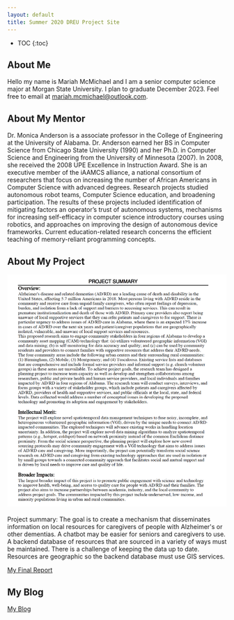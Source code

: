 ```yaml
---
layout: default
title: Summer 2020 DREU Project Site
---
```


* TOC
{:toc}

## About Me

Hello my name is Mariah McMichael and I am a senior computer science major at Morgan State University. I plan to graduate December 2023. Feel free to email at mariah.mcmichael@outlook.com. 

## About My Mentor

Dr. Monica Anderson is a associate professor in the College of Engineering at the University of Alabama. Dr. Anderson earned her BS in Computer Science from Chicago State University (1990) and her Ph.D. in Computer Science and Engineering from the University of Minnesota (2007). In 2008, she received the 2008 UPE Excellence in Instruction Award. She is an executive member of the iAAMCS alliance, a national consortium of researchers that focus on increasing the number of African Americans in Computer Science with advanced degrees. Research projects studied autonomous robot teams, Computer Science education, and broadening participation. The results of these projects included identification of mitigating factors an operator’s trust of autonomous systems, mechanisms for increasing self-efficacy in computer science introductory courses using robotics, and approaches on improving the design of autonomous device frameworks.  Current education-related research concerns the efficient teaching of memory-reliant programming concepts.

## About My Project

![uaprojectsummary](/images/uaprojectsummary.png)

Project summary: The goal is to create a mechanism that disseminates information on local resources for caregivers of people with Alzheimer's or other dementias. A chatbot may be easier for seniors and caregivers to use.  A backend database of resources that are sourced in a variety of ways must be maintained. There is a challenge of keeping the data up to date. Resources are geographic so the backend database must use GIS services.

[My Final Report](files/finalreport.pdf)

## My Blog

[My Blog](blog.html)
